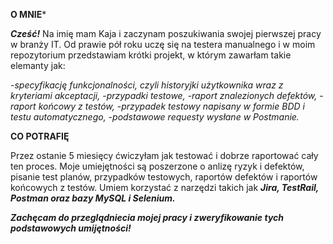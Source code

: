 **O MNIE***

**_Cześć!_** Na imię mam Kaja i zaczynam poszukiwania swojej pierwszej pracy w branży IT. Od prawie pół roku uczę się na testera manualnego i w moim repozytorium przedstawiam krótki projekt, w którym zawarłam takie elemanty jak:

-*specyfikację funkcjonalności, czyli historyjki użytkownika wraz z kryteriami akceptacji,*
-*przypadki testowe,*
-*raport znalezionych defektów,*
-*raport końcowy z testów,*
-*przypadek testowy napisany w formie BDD i testu automatycznego,*
-*podstawowe requesty wysłane w Postmanie.*

**CO POTRAFIĘ**

Przez ostanie 5 miesięcy ćwiczyłam jak testować i dobrze raportować cały ten proces. Moje umiejętności są poszerzone o anlizę ryzyk i defektów, pisanie test planów, przypadków testowych, raportów defektów i raportów końcowych z testów. 
Umiem korzystać z narzędzi takich jak ***Jira, TestRail, Postman oraz bazy MySQL i Selenium.*** 


**_Zachęcam do przeglądniecia mojej pracy i zweryfikowanie tych podstawowych umijętności!_** 


